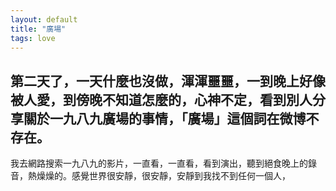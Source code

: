 ```yaml
---
layout: default
title: "廣場"
tags: love
---
```




## 第二天了，一天什麼也沒做，渾渾噩噩，一到晚上好像被人愛，到傍晚不知道怎麼的，心神不定，看到別人分享關於一九八九廣場的事情，「廣場」這個詞在微博不存在。

我去網路搜索一九八九的影片，一直看，一直看，看到演出，聽到絕食晚上的錄音，熱燥燥的。感覺世界很安靜，很安靜，安靜到我找不到任何一個人，
